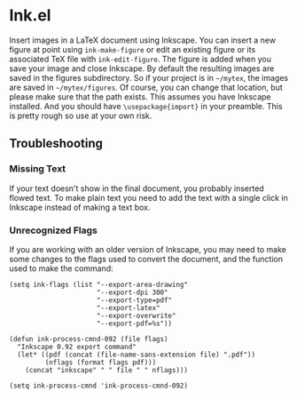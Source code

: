 
# Ink.el

Insert images in a LaTeX document using Inkscape. You can insert a new figure at point using `ink-make-figure` or edit an existing figure or its associated TeX file with `ink-edit-figure`. The figure is added when you save your image and close Inkscape. By default the resulting images are saved in the figures subdirectory. So if your project is in `~/mytex`, the images are saved in `~/mytex/figures`. Of course, you can change that location, but please make sure that the path exists. This assumes you have Inkscape installed. And you should have `\usepackage{import}` in your preamble. This is pretty rough so use at your own risk.


## Troubleshooting

### Missing Text

If your text doesn't show in the final document, you probably inserted flowed text. To make plain text you need to add the text with a single click in Inkscape instead of making a text box.

### Unrecognized Flags

If you are working with an older version of Inkscape, you may need to make some changes to the flags used to convert the document, and the function used to make the command:

```
(setq ink-flags (list "--export-area-drawing"
                      "--export-dpi 300"
                      "--export-type=pdf"
                      "--export-latex"
                      "--export-overwrite"
                      "--export-pdf=%s"))

(defun ink-process-cmnd-092 (file flags)
  "Inkscape 0.92 export command"
  (let* ((pdf (concat (file-name-sans-extension file) ".pdf"))
         (nflags (format flags pdf)))
    (concat "inkscape" " " file " " nflags)))

(setq ink-process-cmnd 'ink-process-cmnd-092)
```
